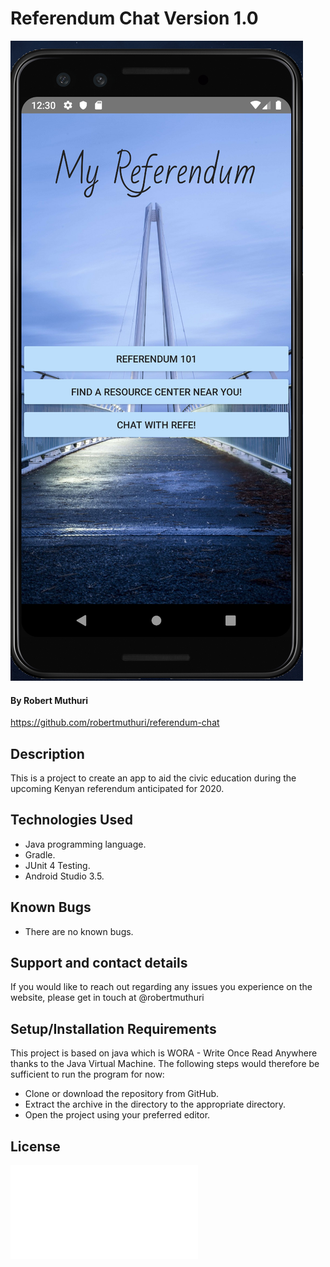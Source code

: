 # Referendum Chat Version 1.0
![](app/src/main/res/drawable/refe.png)
#### By **Robert Muthuri**
https://github.com/robertmuthuri/referendum-chat

## Description
This is a project to create an app to aid the civic education during the upcoming Kenyan referendum anticipated for 2020.

## Technologies Used
* Java programming language.
* Gradle.
* JUnit 4 Testing.
* Android Studio 3.5.

## Known Bugs
* There are no known bugs.

## Support and contact details
If you would like to reach out regarding any issues you experience on the website, please get in touch at @robertmuthuri

## Setup/Installation Requirements
This project is based on java which is WORA - Write Once Read Anywhere thanks to the Java Virtual Machine.
The following steps would therefore be sufficient to run the program for now:
* Clone or download the repository from GitHub.
* Extract the archive in the directory to the appropriate directory.
* Open the project using your preferred editor.

## License
![MIT](LICENSE.txt)